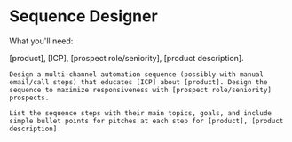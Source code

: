 # Sequence Designer

What you'll need: 

[product], [ICP], [prospect role/seniority], [product description].

`Design a multi-channel automation sequence (possibly with manual email/call steps) that educates [ICP] about [product]. Design the sequence to maximize responsiveness with [prospect role/seniority] prospects.`

`List the sequence steps with their main topics, goals, and include simple bullet points for pitches at each step for [product], [product description].`
